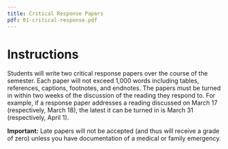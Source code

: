 ```yaml
---
title: Critical Response Papers
pdf: 01-critical-response.pdf
---
```


# Instructions

Students will write two critical response papers over the course of the semester. Each paper will not exceed 1,000 words including tables, references, captions, footnotes, and endnotes. The papers must be turned in within two weeks of the discussion of the reading they respond to. For example, if a response paper addresses a reading discussed on March 17 (respectively, March 18), the latest it can be turned in is March 31 (respectively, April 1).

**Important:** Late papers will not be accepted (and thus will receive a grade of zero) unless you have documentation of a medical or family emergency.
